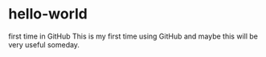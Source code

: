 # hello-world
first time in GitHub
This is my first time using GitHub and maybe this will be very useful someday.
